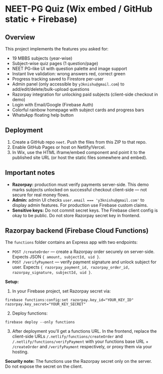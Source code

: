 # NEET-PG Quiz (Wix embed / GitHub static + Firebase)

## Overview
This project implements the features you asked for:
- 19 MBBS subjects (year-wise)
- Subject-wise quiz pages (1 question/page)
- NEET PG–like UI with question palette and image support
- Instant live validation: wrong answers red, correct green
- Progress tracking saved to Firestore per-user
- Admin panel (only accessible by `y3knishu@gmail.com`) to add/edit/delete/bulk-upload questions
- Razorpay integration for unlocking paid subjects (client-side checkout in demo)
- Login with Email/Google (Firebase Auth)
- Colorful rainbow homepage with subject cards and progress bars
- WhatsApp floating help button

## Deployment
1. Create a GitHub repo `neet`. Push the files from this ZIP to that repo.
2. Enable GitHub Pages or host on Netlify/Vercel.
3. In Wix, use the HTML iframe/embed component and point it to the published site URL (or host the static files somewhere and embed).

## Important notes
- **Razorpay:** production must verify payments server-side. This demo marks subjects unlocked on successful checkout client-side — not secure for real money flows.
- **Admin:** admin UI checks `user.email === 'y3knishu@gmail.com'` to display admin features. For production use Firebase custom claims.
- **Sensitive keys:** Do not commit secret keys. The Firebase client config is okay to be public. Do not store Razorpay secret key in frontend.


## Razorpay backend (Firebase Cloud Functions)

The `functions` folder contains an Express app with two endpoints:

- `POST /createOrder` — create a Razorpay order securely on server-side. Expects JSON `{ amount, subjectId, uid }`.
- `POST /verifyPayment` — verify payment signature and unlock subject for user. Expects `{ razorpay_payment_id, razorpay_order_id, razorpay_signature, subjectId, uid }`.

**Setup:**
1. In your Firebase project, set Razorpay secret via:
```
firebase functions:config:set razorpay.key_id="YOUR_KEY_ID" razorpay.key_secret="YOUR_KEY_SECRET"
```
2. Deploy functions:
```
firebase deploy --only functions
```
3. After deployment you'll get a functions URL. In the frontend, replace the client-side URLs `/.netlify/functions/createOrder` and `/.netlify/functions/verifyPayment` with your functions base URL + `/createOrder` and `/verifyPayment` respectively, or proxy them via your hosting.

**Security note:** The functions use the Razorpay secret only on the server. Do not expose the secret on the client.
